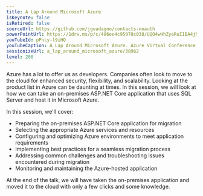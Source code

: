 ```yaml
---
title: A Lap Around Microsoft Azure
isKeynote: false
isRetired: false
sourceUrl: https://github.com/jguadagno/contacts-noauth
powerPointUrl: https://1drv.ms/p/c/406ee4c95978c038/UQQ4wHhZyeRuIIBA4jMBAAAAAExWy5vMGukZ7V8
youTubeId: pPncy-l9iHQ
youTubeCaption: A Lap Around Microsoft Azure. Azure Virtual Conference
sessionizeUrl: a_lap_around_microsoft_azure/38962
level: 200
---
```

Azure has a lot to offer us as developers. Companies often look to move to the cloud for enhanced security, flexibility, and scalability. Looking at the product list in Azure can be daunting at times. In this session, we will look at how we can take an on-premises ASP.NET Core application that uses SQL Server and host it in Microsoft Azure.

In this session, we'll cover:

* Preparing the on-premises ASP.NET Core application for migration
* Selecting the appropriate Azure services and resources
* Configuring and optimizing Azure environments to meet application requirements
* Implementing best practices for a seamless migration process
* Addressing common challenges and troubleshooting issues encountered during migration
* Monitoring and maintaining the Azure-hosted application

At the end of the talk, we will have taken the on-premises application and moved it to the cloud with only a few clicks and some knowledge.
